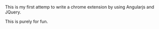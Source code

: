 This is my first attemp to write a chrome extension by using Angularjs and JQuery.

This is purely for fun.
